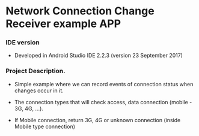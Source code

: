 # Network Connection Change Receiver example APP #

### IDE version ###

* Developed in Android Studio IDE 2.2.3 (version 23 September 2017)

### Project Description. ###

* Simple example where we can record events of connection status when changes occur in it.
  
* The connection types that will check access, data connection (mobile - 3G, 4G, ...).

* If Mobile connection, return 3G, 4G or unknown connection (inside Mobile type connection)
